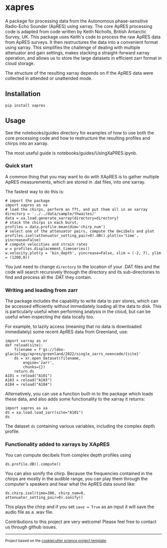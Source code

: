 # xapres

A package for processing data from the Autonomous phase-sensitive Radio-Echo Sounder (ApRES) using xarray. The core ApRES processing code is adapted from code written by Keith Nicholls, British Antarctic Survey, UK. This package uses Keith's code to process the raw ApRES data from ApRES surveys. It then restructures the data into a convenient format using xarray. This simplifies the challenge of dealing with multiple attenuator and gain settings, makes stacking a straight-forward xarray operation, and allows us to store the large datasets in efficient zarr format in cloud storage.

The structure of the resulting xarray depends on if the ApRES data were collected in attended or unattended mode.

## Installation

```
pip install xapres
```

## Usage

See the notebooks/guides directory for examples of how to use both the core processing code and how to restructure the resulting profiles and chirps into an xarray.

The most useful guide is notebooks/guides/UsingXaPRES.ipynb.

### Quick start
A common thing that you may want to do with XApRES is to gather multiple ApRES measurements, which are stored in .dat files, into one xarray. 

The fastest way to do this is:
```
# import the package
import xapres as xa
# load the chirps, perform an fft, and put them all in an xarray
directory = '../../data/sample/thwaites/'
data = xa.load.generate_xarray(directory=directory)
# stack the chirps in each burst,
profiles = data.profile.mean(dim='chirp_num')
# select one of the attenuator pairs, compute the decibels and plot
profiles.isel(attenuator_setting_pair=0).dB().plot(x='time', yincrease=False)
# compute velocities and strain rates
w = profiles.displacement_timeseries()
w.velocity.plot(y = 'bin_depth', yincrease=False, xlim = (-2, 7), ylim = (1200,0))
```

You just need to change `directory` to the location of your .DAT files and the code will search recursively through the directory and its sub-directories to find and process all the .DAT they contain. 


### Writing and loading from zarr

The package includes the capability to write data to zarr stores, which can be accessed efficiently without immediately loading all the data to disk. This is particularly useful when performing analysis in the cloud, but can be useful when inspecting the data locally too. 

For example, to lazily access (meaning that no data is downloaded immediately) some recent ApRES data from Greenland, use:

```
import xarray as xr
def reload(site):
    filename = f'gs://ldeo-glaciology/apres/greenland/2022/single_zarrs_noencode/{site}'
    ds = xr.open_dataset(filename,
        engine='zarr', 
        chunks={}) 
    return ds
A101 = reload("A101")
A103 = reload("A103")
A104 = reload("A104")
```

Alternatively, you can use a function built-in to the package which loads these data, and also adds some functionality to the xarray it returns: 

```
import xapres as xa
ds = xa.load.load_zarr(site="A101")
ds
```

The dataset `ds` containing various variables, including the complex depth profile. 

### Functionality added to xarrays by XApRES

You can compute decibels from complex depth profiles using 

```
ds.profile.dB().compute()
```

You can also sonify the chirp. Because the frequencies contained in the chirps are mostly in the audible range, you can play them through the computer's speakers and hear what the ApRES data sound like:

```
ds.chirp.isel(time=300, chirp_num=0, attenuator_setting_pair=0).sonify()
```

This plays the chirp and if you set `save = True` as an input it will save the audio file as a .wav file. 

Contributions to this project are very welcome! Please feel free to contact us through github issues. 


--------

<p><small>Project based on the <a target="_blank" href="https://github.com/jbusecke/cookiecutter-science-project">cookiecutter science project template</a>.</small></p>
